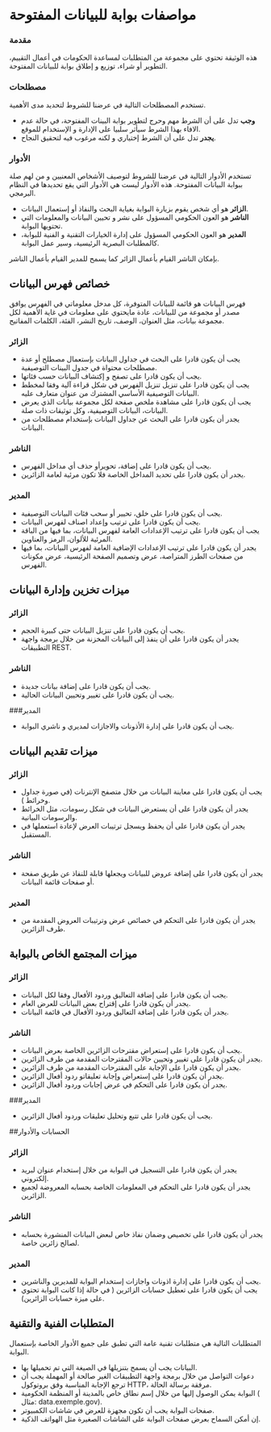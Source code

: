 # مواصفات بوابة للبيانات المفتوحة

### مقدمة
هذه الوثيقة تحتوي على مجموعة من المتطلبات لمساعدة الحكومات في أعمال التقييم، التطوير أو شراء، توزيع و إطلاق بوابة للبيانات المفتوحة.

### مصطلحات
تستخدم المصطلحات التالية في عرضنا للشروط لتحديد مدى الأهمية.

* **وجب** تدل على أن الشرط مهم وحرج لتطوير بوابة البينات المفتوحة، في حالة عدم الافاء بهذا الشرط سيأثر سلبيا على الإدارة و الإستخدام للموقع.
* **يجدر** تدل على أن الشرط إختياري و لكنه مرغوب فيه لتحقيق النجاح.
### الأدوار
تستخدم الأدوار التالية في عرضنا للشروط لتوصيف الأشخاص المعنيين و من لهم صلة ببوابة البيانات المفتوحة. هذه الأدوار ليست هي الأدوار التي يقع تحديدها في النظام البرمجي.

* **الزائر** هو أي شخص يقوم بزيارة البوابة بغياية البحث والنفاذ أو إستعمال البيانات.
* **الناشر** هو العون الحكومي المسؤول على نشر و تحيين البيانات والمعلومات التي تحتويها البوابة.
* **المدير** هو العون الحكومي المسؤول على إدارة الخيارات التقنية و الفنية للبوابة، كالمطلبات البصرية الرئيسية، وسير عمل البوابة.

بإمكان الناشر القيام بأعمال الزائر كما يسمح للمدير القيام بأعمال الناشر.

## خصائص فهرس البيانات
 فهرس البيانات هو قائمة للبيانات المتوفرة، كل مدخل معلوماتي في الفهرس يوافق مصدر أو مجموعة من للبيانات، عادة مايحتوي على معلومات في غاية الأهمية لكل مجموعة بيانات، مثل العنوان، الوصف، تاريخ النشر، الفئة، الكلمات المفاتيح.

### الزائر
* يجب أن يكون قادرا على البحث في جداول البيانات بإستعمال مصطلح أو عدة مصطلحات محتواة في جدول البينات التوصيفية.
* يجب أن يكون قادرا على تصفح و إكتشاف البيانات حسب فئاتها.
* يجب أن يكون قادرا على تنزيل تنزيل الفهرس في شكل قراءة آلية وفقا لمخطط البيانات التوصيفية الأساسي المشترك من عنوان متعارف عليه.
* يجب أن يكون قادرا على مشاهدة ملخص صفحة لكل مجموعة بيانات الذي يعرض البيانات، البيانات التوصيفية، وكل توثيقات ذات صلة.
* يجدر أن يكون قادرا على البحث عن جداول البيانات بإستخدام مصطلحات من البيانات.

### الناشر
* يجب أن يكون قادرا على إضافة، تحويرأو حذف أي مداخل الفهرس.
* يجدر أن يكون قادرا على تحديد المداخل الخاصة فلا تكون مرئية لعامة الزائرين.

### المدير
* يجب أن يكون قادرا على خلق، تحيير أو سحب فئات البيانات التوصيفية.
* يجب أن يكون قادرا على ترتيب وإعداد اصناف لفهرس البيانات.
* يجب أن يكون قادرا على ترتيب الإعدادات العامة لفهرس البيانات، بما فيها من الباقة المرئية للألوان، الرمز والعناوين.
* يجدر أن يكون قادرا على ترتيب الإعدادات الإضافية العامة لفهرس البيانات، بما فيها من صفحات الطرز المتراصة، عرض وتصميم الصفحة الرئيسية، عرض مكونات الفهرس.

## ميزات تخزين وإدارة البيانات 

### الزائر
* يجب أن يكون قادرا على تنزيل البيانات حتى كبيرة الحجم.
* يجدر أن يكون قادرا على أن ينفذ إلى البيانات المخزنة من خلال برمجة واجهة التطبيقات REST.

### الناشر
* يجب أن يكون قادرا على إضافة بيانات جديدة.
* يجب أن يكون قادرا على تغيير وتحيين البيانات الحالية.

###المدير
* يجب أن يكون قادرا على إدارة الأذونات والاجازات لمديري و ناشري البوابة.

## ميزات تقديم البيانات

### الزائر
* يجب أن يكون قادرا على معاينة البيانات من خلال متصفح الإنترنات (في صورة جداول وخرائط ).
* يجدر أن يكون قادرا على أن يستعرض البيانات في شكل رسومات، مثل الخرائط والرسومات البيانية.
* يجدر أن يكون قادرا على أن يحفظ ويسجل ترتيبات العرض لإعادة استعملها في المستقبل.

### الناشر
* يجدر أن يكون قادرا على إضافة عروض للبيانات ويجعلها قابلة للنفاذ عن طريق صفحة أو صفحات قائمة البيانات.

### المدير
* يجدر أن يكون قادرا على التحكم في خصائص عرض وترتيبات العروض المقدمة من طرف الزائرين.

## ميزات المجتمع الخاص بالبوابة

### الزائر
* يجب أن يكون قادرا على إضافة التعاليق وردود الأفعال وفقا لكل البيانات.
* يجدر أن يكون قادرا على إقتراح بعض البيانات للعرض العام.
* يجدر أن يكون قادرا على إضافة التعاليق وردود الأفعال في قائمة البيانات.

### الناشر
* يجب أن يكون قادرا على إستعراض مقترحات الزائرين الخاصة بعرض البيانات.
* يجدر أن يكون قادرا على تغيير وتحيين حالات المقترحات المقدمة من طرف الزائرين.
* يجدر أن يكون قادرا على الإجابة على المقترحات المقدمة من طرف الزائرين.
* يجدر أن يكون قادرا على إستعراض وإجابة تعليقاتو ردود أفعال الزائرين.
* يجدر أن يكون قادرا على التحكم في عرض إجابات وردود أفعال الزائرين.

###المدير
* يجب أن يكون قادرا على تتبع وتحليل تعليقات وردود أفعال الزائرين.

##الحسابات والأدوار

### الزائر
* يجدر أن يكون قادرا على التسجيل في البوابة من خلال إستخدام عنوان لبريد إلكتروني.
* يجدر أن يكون قادرا على التحكم في المعلومات الخاصة بحسابه المعروضة لجميع الزائرين.

### الناشر
* يجدر أن يكون قادرا على تخصيص وضمان نفاذ خاص لبعض البيانات المنشورة بحسابه لصالح زائرين خاصة. 

### المدير
* يجب أن يكون قادرا على إدارة اذونات واجازات إستخدام البوابة للمديرين والناشرين.
* يجب أن يكون قادرا على تعطيل حسابات الزائرين ( في حالة إذا كانت البوابة تحتوي على ميزة حسابات الزائرين).

## المتطلبات الفنية والتقنية
المتطلبات التالية هي متطلبات تقنية عامة التي تطبق على جميع الأدوار الخاصة بإستعمال البوابة.

* البيانات يجب أن يسمح بتنزيلها في الصيغة التي تم تحميلها بها.
* دعوات التواصل من خلال برمجة واجهة التطبيقات الغير صالحة أو المهملة يجب أن ترجع الإجابة المناسبة وفق بروتوكول HTTP، مرفقة برسالة الحالة.
* البوابة يمكن الوصول إليها من خلال إسم نطاق خاص بالمدينة أو المنظمة الحكومية ( مثال: data.exemple.gov).
* صفحات البوابة يجب أن تكون مجهزة للعرض في شاشات الكمبيوتر.
* إن أمكن السماح بعرض صفحات البوابة على الشاشات الصغيرة مثل الهواتف الذكية. 

